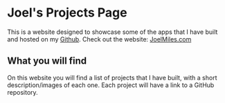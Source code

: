 # Joel's Projects Page

This is a website designed to showcase some of the apps that I have built and hosted on my [Github](https://github.com/Neeblue).
Check out the website: [JoelMiles.com](https://joelmiles.com)

## What you will find

On this website you will find a list of projects that I have built, with a short description/images of each one. Each project will have a link to a GitHub repository.